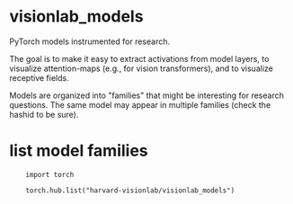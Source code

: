 # visionlab_models
PyTorch models instrumented for research.

The goal is to make it easy to extract activations from model layers, to visualize attention-maps (e.g., for vision transformers), and to visualize receptive fields.

Models are organized into "families" that might be interesting for research questions. The same model may appear in multiple families (check the hashid to be sure).

# list model families
```
    import torch
    
    torch.hub.list("harvard-visionlab/visionlab_models")
    
```